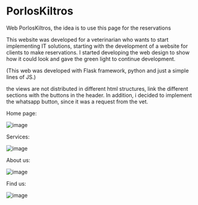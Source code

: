 # PorlosKiltros
Web PorlosKiltros, the idea is to use this page for the reservations

This website was developed for a veterinarian who wants to start implementing IT solutions, starting with the development of a website for clients to make reservations. I started developing the web design to show how it could look and gave the green light to continue development.

(This web was developed with Flask framework, python and just a simple lines of JS.)

the views are not distributed in different html structures, link the different sections with the buttons in the header. In addition, i decided to implement the whatsapp button, since it was a request from the vet.

Home page:

![image](https://user-images.githubusercontent.com/59478604/227011502-75c03063-5ccf-4a5f-af6a-338583a5e402.png)

Services:

![image](https://user-images.githubusercontent.com/59478604/227012673-fce6b8a7-2ae1-4fe6-8e8b-0807a1c8e1e3.png)

About us:

![image](https://user-images.githubusercontent.com/59478604/227013140-7cffc7fe-a02b-43fe-9dea-26f342d031fd.png)

Find us:

![image](https://user-images.githubusercontent.com/59478604/227013307-ec7ee2d7-4810-455a-969b-579e22382297.png)
